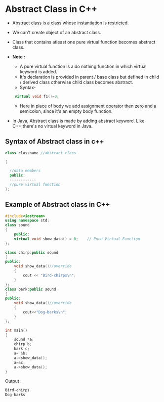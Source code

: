 # Abstract Class in C++
- Abstract class is a class whose instantiation is restricted. 

- We can't create object of an abstract class.

- Class that contains atleast one pure virtual function becomes abstract class.  

- **Note :**
  - A pure virtual function is a do nothing function in which virtual keyword is added.
  - It's declaration is provided in parent / base class but defined in child / derived class otherwise child class becomes abstract.
  - Syntax-
  ```c++
   virtual void f1()=0;
  ```
   - Here in place of body we add assignment operator then zero and a semicolon, since it's an empty body function.

- In Java, Abstract class is made by adding abstract keyword. Like C++,there's no virtual keyword in Java.  
## Syntax of Abstract class in c++
```c++
class classname //abstract class

{

  //data members                                      
  public:
  ------------
  //pure virtual function
};
```
## Example of Abstract class in C++
```c++
#include<iostream>
using namespace std;
class sound
{
    public:
    virtual void show_data() = 0;    // Pure Virtual Function
};

class chirp:public sound
{
public:
    void show_data()//override
    {
        cout << "Bird-chirps\n";
    }
};
class bark:public sound
{
public:
    void show_data()//override
    {
        cout<<"Dog-barks\n";
    }
};

int main()
{
    sound *a;
    chirp b;
    bark c;
    a= &b;
    a->show_data();
    a=&c;
    a->show_data();
}
```

Output :
```c++
Bird-chirps
Dog-barks
```

